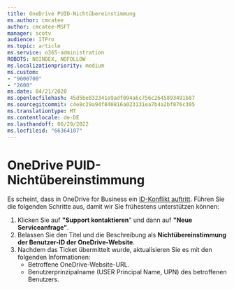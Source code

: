 ```yaml
---
title: OneDrive PUID-Nichtübereinstimmung
ms.author: cmcatee
author: cmcatee-MSFT
manager: scotv
audience: ITPro
ms.topic: article
ms.service: o365-administration
ROBOTS: NOINDEX, NOFOLLOW
ms.localizationpriority: medium
ms.custom:
- "9000700"
- "2600"
ms.date: 04/21/2020
ms.openlocfilehash: 45d5be832341e9adf094a6c756c2645893491b87
ms.sourcegitcommit: c4e8c29a94f840816a023131ea7b4a2bf876c305
ms.translationtype: MT
ms.contentlocale: de-DE
ms.lasthandoff: 06/29/2022
ms.locfileid: "66364107"
---
```

# <a name="onedrive-puid-mismatch"></a>OneDrive PUID-Nichtübereinstimmung

Es scheint, dass in OneDrive for Business ein [ID-Konflikt auftritt](https://docs.microsoft.com/sharepoint/troubleshoot/administration/access-denied-or-need-permission-error-sharepoint-online-or-onedrive-for-business#when-accessing-a-onedrive-site). Führen Sie die folgenden Schritte aus, damit wir Sie frühestens unterstützen können:

1. Klicken Sie auf  **"Support kontaktieren**" und dann auf  **"Neue Serviceanfrage"**.
2. Belassen Sie den Titel und die Beschreibung als  **Nichtübereinstimmung der Benutzer-ID der OneDrive-Website**.
3. Nachdem das Ticket übermittelt wurde, aktualisieren Sie es mit den folgenden Informationen:
    - Betroffene OneDrive-Website-URL.
    - Benutzerprinzipalname (USER Principal Name, UPN) des betroffenen Benutzers.
